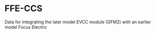 # FFE-CCS
Data for integrating the later model EVCC module (GFM2) with an earlier model Focus Electric
